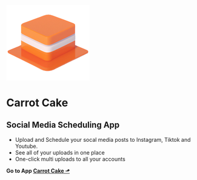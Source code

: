 <img src="./public/logo-small.png"  width="220px" />

# Carrot Cake

## Social Media Scheduling App

- Upload and Schedule your socal media posts to Instagram, Tiktok and Youtube.
- See all of your uploads in one place
- One-click multi uploads to all your accounts

__Go to App [Carrot Cake &#11023;](https://carrot-cake.app/)__

